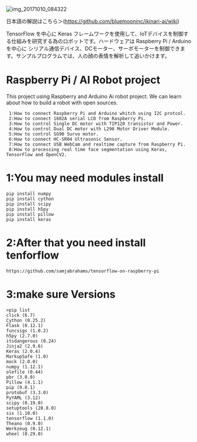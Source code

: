 ![img_20171010_084322](https://user-images.githubusercontent.com/1677443/31363247-161076e8-ad98-11e7-838e-0da55427315a.jpg)

日本語の解説はこちら＞(https://github.com/bluemooninc/ikinari-ai/wiki)

TensorFlow を中心に Keras フレームワークを使用して、IoTデバイスを制御する仕組みを研究する為のロボットです。ハードウェアは Raspberry Pi / Arduino を中心に シリアル通信デバイス、DCモーター、サーボモーターを制御できます。サンプルプログラムでは、人の顔の表情を解析して追いかけます。

# Raspberry Pi / AI Robot project

This project using Raspberry and Arduino Ai robot project.
We can learn about how to build a robot with open sources.

```
 1:How to connect Raspberry Pi and Arduino whitch using I2C protcol.
 2:How to connect 1602A serial LCD from Raspberry Pi.
 3:How to control Single DC motor with TIP120 transistor and Power.
 4:How to control Dual DC motor with L298 Motor Driver Module.
 5:How to control SG90 Survo motor.
 6:How to connect HC-SR04 Ultrasonic Sensor.
 7:How to connect USB WebCam and realtime capture from Raspberry Pi.
 8:How to processing real time face segmentation using Keras, TensorFlow and OpenCV2.
```

# 1:You may need modules install

    pip install numpy
    pip install cython
    pip install scipy
    pip install h5py
    pip install pillow
    pip install keras

# 2:After that you need install tenforflow

    https://github.com/samjabrahams/tensorflow-on-raspberry-pi
 
# 3:make sure Versions

    >pip list
    click (6.7)
    Cython (0.25.2)
    Flask (0.12.1)
    funcsigs (1.0.2)
    h5py (2.7.0)
    itsdangerous (0.24)
    Jinja2 (2.9.6)
    Keras (2.0.4)
    MarkupSafe (1.0)
    mock (2.0.0)
    numpy (1.12.1)
    olefile (0.44)
    pbr (3.0.0)
    Pillow (4.1.1)
    pip (9.0.1)
    protobuf (3.3.0)
    PyYAML (3.12)
    scipy (0.19.0)
    setuptools (28.8.0)
    six (1.10.0)
    tensorflow (1.1.0)
    Theano (0.9.0)
    Werkzeug (0.12.1)
    wheel (0.29.0)

